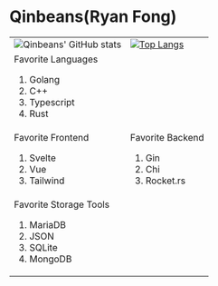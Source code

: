 # Qinbeans(Ryan Fong)

<link rel="stylesheet" href="styles.css">

|  |  |
|--|--|
|![Qinbeans' GitHub stats](https://github-readme-stats.vercel.app/api?username=Qinbeans&show_icons=true&theme=midnight-purple&bg_color=0,54007a,3f005c,3d0059,260038,1f002e,010101)|[![Top Langs](https://github-readme-stats.vercel.app/api/top-langs/?username=Qinbeans&layout=compact&theme=midnight-purple&bg_color=0,54007a,3f005c,3d0059,260038,1f002e,010101)](https://github.com/Qinbeans/Qinbeans)|
|<div class="list"><span class="fav">Favorite Languages</span><ol><li>Golang<li>C++<li>Typescript<li>Rust</ol><div>|
|<div class="list"><span class="fav">Favorite Frontend</span><ol><li>Svelte<li>Vue<li>Tailwind</ol></div>|<div class="list"><span class="fav">Favorite Backend</span><ol><li>Gin<li>Chi<li>Rocket.rs</ol></div>|
|<div class="list"><span class="fav">Favorite Storage Tools</span><ol><li>MariaDB<li>JSON<li>SQLite<li>MongoDB</ol></div>||
